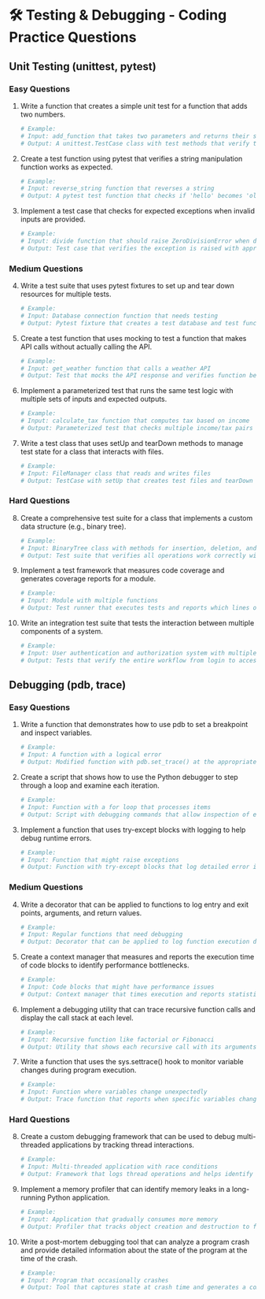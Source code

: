 # 🛠️ Testing & Debugging - Coding Practice Questions

## Unit Testing (unittest, pytest)

### Easy Questions
1. Write a function that creates a simple unit test for a function that adds two numbers.
   ```python
   # Example:
   # Input: add_function that takes two parameters and returns their sum
   # Output: A unittest.TestCase class with test methods that verify the function works correctly
   ```

2. Create a test function using pytest that verifies a string manipulation function works as expected.
   ```python
   # Example:
   # Input: reverse_string function that reverses a string
   # Output: A pytest test function that checks if 'hello' becomes 'olleh'
   ```

3. Implement a test case that checks for expected exceptions when invalid inputs are provided.
   ```python
   # Example:
   # Input: divide function that should raise ZeroDivisionError when denominator is zero
   # Output: Test case that verifies the exception is raised with appropriate inputs
   ```

### Medium Questions
4. Write a test suite that uses pytest fixtures to set up and tear down resources for multiple tests.
   ```python
   # Example:
   # Input: Database connection function that needs testing
   # Output: Pytest fixture that creates a test database and test functions that use it
   ```

5. Create a test function that uses mocking to test a function that makes API calls without actually calling the API.
   ```python
   # Example:
   # Input: get_weather function that calls a weather API
   # Output: Test that mocks the API response and verifies function behavior
   ```

6. Implement a parameterized test that runs the same test logic with multiple sets of inputs and expected outputs.
   ```python
   # Example:
   # Input: calculate_tax function that computes tax based on income
   # Output: Parameterized test that checks multiple income/tax pairs
   ```

7. Write a test class that uses setUp and tearDown methods to manage test state for a class that interacts with files.
   ```python
   # Example:
   # Input: FileManager class that reads and writes files
   # Output: TestCase with setUp that creates test files and tearDown that removes them
   ```

### Hard Questions
8. Create a comprehensive test suite for a class that implements a custom data structure (e.g., binary tree).
   ```python
   # Example:
   # Input: BinaryTree class with methods for insertion, deletion, and traversal
   # Output: Test suite that verifies all operations work correctly with various inputs
   ```

9. Implement a test framework that measures code coverage and generates coverage reports for a module.
   ```python
   # Example:
   # Input: Module with multiple functions
   # Output: Test runner that executes tests and reports which lines of code were executed
   ```

10. Write an integration test suite that tests the interaction between multiple components of a system.
    ```python
    # Example:
    # Input: User authentication and authorization system with multiple components
    # Output: Tests that verify the entire workflow from login to accessing protected resources
    ```

## Debugging (pdb, trace)

### Easy Questions
1. Write a function that demonstrates how to use pdb to set a breakpoint and inspect variables.
   ```python
   # Example:
   # Input: A function with a logical error
   # Output: Modified function with pdb.set_trace() at the appropriate location
   ```

2. Create a script that shows how to use the Python debugger to step through a loop and examine each iteration.
   ```python
   # Example:
   # Input: Function with a for loop that processes items
   # Output: Script with debugging commands that allow inspection of each iteration
   ```

3. Implement a function that uses try-except blocks with logging to help debug runtime errors.
   ```python
   # Example:
   # Input: Function that might raise exceptions
   # Output: Function with try-except blocks that log detailed error information
   ```

### Medium Questions
4. Write a decorator that can be applied to functions to log entry and exit points, arguments, and return values.
   ```python
   # Example:
   # Input: Regular functions that need debugging
   # Output: Decorator that can be applied to log function execution details
   ```

5. Create a context manager that measures and reports the execution time of code blocks to identify performance bottlenecks.
   ```python
   # Example:
   # Input: Code blocks that might have performance issues
   # Output: Context manager that times execution and reports statistics
   ```

6. Implement a debugging utility that can trace recursive function calls and display the call stack at each level.
   ```python
   # Example:
   # Input: Recursive function like factorial or Fibonacci
   # Output: Utility that shows each recursive call with its arguments and return value
   ```

7. Write a function that uses the sys.settrace() hook to monitor variable changes during program execution.
   ```python
   # Example:
   # Input: Function where variables change unexpectedly
   # Output: Trace function that reports when specific variables change value
   ```

### Hard Questions
8. Create a custom debugging framework that can be used to debug multi-threaded applications by tracking thread interactions.
   ```python
   # Example:
   # Input: Multi-threaded application with race conditions
   # Output: Framework that logs thread operations and helps identify synchronization issues
   ```

9. Implement a memory profiler that can identify memory leaks in a long-running Python application.
   ```python
   # Example:
   # Input: Application that gradually consumes more memory
   # Output: Profiler that tracks object creation and destruction to find leaks
   ```

10. Write a post-mortem debugging tool that can analyze a program crash and provide detailed information about the state of the program at the time of the crash.
    ```python
    # Example:
    # Input: Program that occasionally crashes
    # Output: Tool that captures state at crash time and generates a comprehensive report
    ```